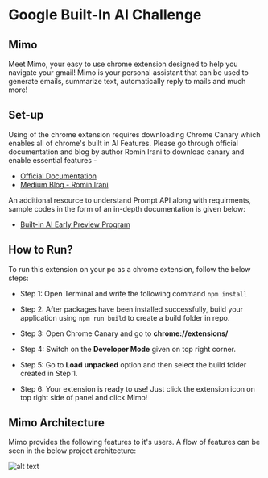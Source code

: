 # Google Built-In AI Challenge 

## Mimo 
Meet Mimo, your easy to use chrome extension designed to help you navigate your gmail! Mimo is your personal assistant that can be used to generate emails, summarize text, automatically reply to mails and much more!

## Set-up
Using of the chrome extension requires downloading Chrome Canary which enables all of chrome's built in AI Features. Please go through official documentation and blog by author Romin Irani to download canary and enable essential features - 

- [Official Documentation](https://developer.chrome.com/docs/ai/built-in)
- [Medium Blog -  Romin Irani](https://medium.com/google-cloud/get-started-with-chrome-built-in-ai-access-gemini-nano-model-locally-11bacf235514)

An additional resource to understand Prompt API along with requirments, sample codes in the form of an in-depth documentation is given below:

- [Built-in AI Early Preview Program](https://docs.google.com/document/d/1VG8HIyz361zGduWgNG7R_R8Xkv0OOJ8b5C9QKeCjU0c/edit?tab=t.0#heading=h.pbz8ln7z9uw4)

## How to Run?
To run this extension on your pc as a chrome extension, follow the below steps:

- Step 1: Open Terminal and write the following command
```npm install```

- Step 2: After packages have been installed successfully, build your application using ```npm run build``` to create a build folder in repo.

- Step 3: Open Chrome Canary and go to **chrome://extensions/**

- Step 4: Switch on the **Developer Mode** given on top right corner.

- Step 5: Go to **Load unpacked** option and then select the build folder created in Step 1. 

- Step 6: Your extension is ready to use! Just click the extension icon on top right side of panel and click Mimo!

## Mimo Architecture
 
Mimo provides the following features to it's users. A flow of features can be seen in the below project architecture:

![alt text](public\images\Mimo_Architecture.jpg)